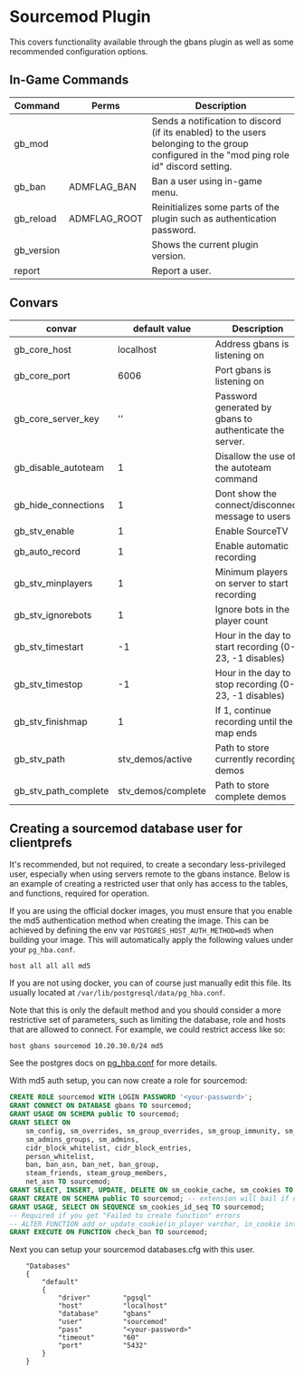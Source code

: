 # Sourcemod Plugin

This covers functionality available through the gbans plugin as well as some recommended configuration options.

## In-Game Commands

| Command    | Perms        | Description                                                                                                                                |
|------------|--------------|--------------------------------------------------------------------------------------------------------------------------------------------|
| gb_mod     |              | Sends a notification to discord (if its enabled) to the users belonging to the group configured in the "mod ping role id" discord setting. |
| gb_ban     | ADMFLAG_BAN  | Ban a user using in-game menu.                                                                                                             |
| gb_reload  | ADMFLAG_ROOT | Reinitializes some parts of the plugin such as authentication password.                                                                    |
| gb_version |              | Shows the current plugin version.                                                                                                          |
| report     |              | Report a user.                                                                                                                             |

## Convars

| convar               | default value      | Description                                             |
|----------------------|--------------------|---------------------------------------------------------|
| gb_core_host         | localhost          | Address gbans is listening on                           |
| gb_core_port         | 6006               | Port gbans is listening on                              |
| gb_core_server_key   | ''                 | Password generated by gbans to authenticate the server. |
| gb_disable_autoteam  | 1                  | Disallow the use of the autoteam command                |
| gb_hide_connections  | 1                  | Dont show the connect/disconnect message to users       |
| gb_stv_enable        | 1                  | Enable SourceTV                                         |
| gb_auto_record       | 1                  | Enable automatic recording                              |
| gb_stv_minplayers    | 1                  | Minimum players on server to start recording            |
| gb_stv_ignorebots    | 1                  | Ignore bots in the player count                         |
| gb_stv_timestart     | -1                 | Hour in the day to start recording (0-23, -1 disables)  |
| gb_stv_timestop      | -1                 | Hour in the day to stop recording (0-23, -1 disables)   |
| gb_stv_finishmap     | 1                  | If 1, continue recording until the map ends             |
| gb_stv_path          | stv_demos/active   | Path to store currently recording demos                 |
| gb_stv_path_complete | stv_demos/complete | Path to store complete demos                            |

## Creating a sourcemod database user for clientprefs

It's recommended, but not required, to create a secondary less-privileged user, especially when using servers remote to the
gbans instance. Below is an example of creating a restricted user that only has access to the tables, and functions, required
for operation.

If you are using the official docker images, you must ensure that you enable the md5 authentication method when creating
the image. This can be achieved by defining the env var `POSTGRES_HOST_AUTH_METHOD=md5` when building your image. This
will automatically apply the following values under your `pg_hba.conf`.

```
host all all all md5
```

If you are not using docker, you can of course just manually edit this file. Its usually located at `/var/lib/postgresql/data/pg_hba.conf`.

Note that this is only the default method and you should consider a more restrictive set of parameters, such as limiting the database, role and hosts
that are allowed to connect. For example, we could restrict access like so:

```
host gbans sourcemod 10.20.30.0/24 md5
```

See the postgres docs on [pg_hba.conf](https://www.postgresql.org/docs/current/auth-pg-hba-conf.html) for more details.

With md5 auth setup, you can now create a role for sourcemod:

```sql
CREATE ROLE sourcemod WITH LOGIN PASSWORD '<your-password>';
GRANT CONNECT ON DATABASE gbans TO sourcemod;
GRANT USAGE ON SCHEMA public TO sourcemod;
GRANT SELECT ON
    sm_config, sm_overrides, sm_group_overrides, sm_group_immunity, sm_groups,
    sm_admins_groups, sm_admins, 
    cidr_block_whitelist, cidr_block_entries,
    person_whitelist,
    ban, ban_asn, ban_net, ban_group,
    steam_friends, steam_group_members,
    net_asn TO sourcemod;
GRANT SELECT, INSERT, UPDATE, DELETE ON sm_cookie_cache, sm_cookies TO sourcemod;
GRANT CREATE ON SCHEMA public TO sourcemod; -- extension will bail if not set it seems :(.
GRANT USAGE, SELECT ON SEQUENCE sm_cookies_id_seq TO sourcemod;
-- Required if you get "Failed to create function" errors
-- ALTER FUNCTION add_or_update_cookie(in_player varchar, in_cookie integer, in_value varchar, in_time integer) OWNER TO sourcemod;
GRANT EXECUTE ON FUNCTION check_ban TO sourcemod;
```



Next you can setup your sourcemod databases.cfg with this user.

```
    "Databases"
    {
    	"default"
        {
            "driver"        "pgsql"
            "host"          "localhost"
            "database"      "gbans"
            "user"          "sourcemod"
            "pass"          "<your-password>"
            "timeout"       "60"
            "port"          "5432"
        }
    }   
```